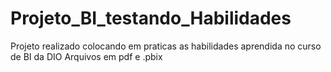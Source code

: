 # Projeto_BI_testando_Habilidades
Projeto realizado colocando em praticas as habilidades aprendida no curso de BI da DIO
Arquivos em pdf e .pbix
